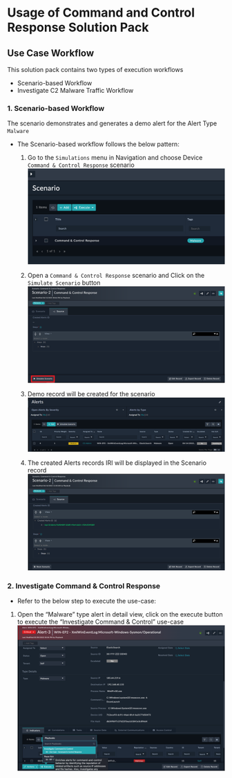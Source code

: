 # Usage of Command and Control Response Solution Pack

## Use Case Workflow

This solution pack contains two types of execution workflows

- Scenario-based Workflow
- Investigate C2 Malware Traffic Workflow

### 1. Scenario-based Workflow

The scenario demonstrates and generates a demo alert for the Alert Type `Malware`

- The Scenario-based workflow follows the below pattern:
    1. Go to the `Simulations` menu in Navigation and choose Device `Command & Control Response` scenario
    ![Select Scenario](media/selectScenario.png)

    2. Open a `Command & Control Response` scenario and Click on the `Simulate Scenario` button
    ![Simulate Scenario](media/simulateScenario.png)

    3. Demo record will be created for the scenario
    ![Demo Alert](media/demoAlert.png)

    4. The created Alerts records IRI will be displayed in the Scenario record
    ![Alert Record IRI](media/alertsRecordsIRI.png)

### 2. Investigate Command & Control Response

- Refer to the below step to execute the use-case:

1. Open the “Malware” type alert in detail view, click on the execute button to execute the “Investigate Command & Control” use-case 
![Use-Case](media/usecase.png)
